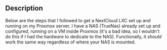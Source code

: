 ## Description

Below are the steps that I followed to get a NextCloud LXC set up and running on my Proxmox server. I have a NAS (TrueNas) already set up and configured, running on a VM inside Proxmox (it's a bad idea, so I wouldn't do this if I had the hardware to dedicate to the NAS). Functionally, it *should* work the same way regardless of where your NAS is mounted. 
